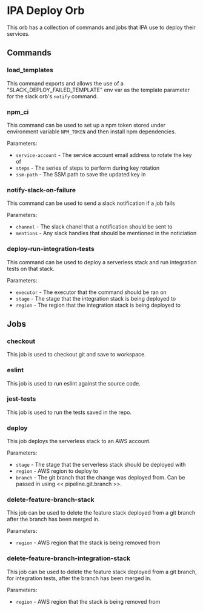 # IPA Deploy Orb

This orb has a collection of commands and jobs that IPA use to deploy their services.

## Commands

### load_templates

This command exports and allows the use of a "SLACK_DEPLOY_FAILED_TEMPLATE" env var as the template
parameter for the slack orb's `notify` command.

### npm_ci

This command can be used to set up a npm token stored under environment variable `NPM_TOKEN` and then install npm dependencies. 

Parameters:
* `service-account` - The service account email address to rotate the key of
* `steps` - The series of steps to perform during key rotation
* `ssm-path` - The SSM path to save the updated key in

### notify-slack-on-failure

This command can be used to send a slack notification if a job fails

Parameters:
* `channel` - The slack chanel that a notification should be sent to
* `mentions` - Any slack handles that should be mentioned in the noticiation

### deploy-run-integration-tests

This command can be used to deploy a serverless stack and run integration tests on that stack.

Parameters:
* `executor` - The executor that the command should be ran on
* `stage` - The stage that the integration stack is being deployed to 
* `region` - The region that the integration stack is being deployed to

## Jobs

### checkout

This job is used to checkout git and save to workspace.

### eslint

This job is used to run eslint against the source code.

### jest-tests

This job is used to run the tests saved in the repo.

### deploy

This job deploys the serverless stack to an AWS account.

Parameters:
* `stage` - The stage that the serverless stack should be deployed with
* `region` - AWS region to deploy to
* `branch` - The git branch that the change was deployed from. Can be passed in using << pipeline.git.branch >>.

### delete-feature-branch-stack

This job can be used to delete the feature stack deployed from a git branch after the branch has been merged in.

Parameters:
* `region` - AWS region that the stack is being removed from

### delete-feature-branch-integration-stack

This job can be used to delete the feature stack deployed from a git branch, for integration tests, after the branch has been merged in.

Parameters:
* `region` - AWS region that the stack is being removed from



